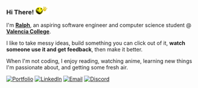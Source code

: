### **Hi There!** <img src="./assets/wave1_transparent.gif" alt="waving face emoji" width="36" />



I'm <a href="https://gridgxly.dev/" target="_blank" rel="noopener noreferrer"><b>Ralph</b></a>, an aspiring software engineer and computer science student @ <a href="https://www.linkedin.com/school/valencia-college/posts/?feedView=all" target="_blank" rel="noopener noreferrer"><b>Valencia College</b></a>.


I like to take messy ideas, build something you can click out of it, **watch someone use it and get feedback**, then make it better.


When I'm not coding, I enjoy reading, watching anime, learning new things I'm passionate about, and getting some fresh air.

<a href="https://gridgxly.dev/" target="_blank" rel="noopener noreferrer"><img alt="Portfolio" src="https://img.shields.io/badge/Portfolio-000000?style=for-the-badge" /></a>
<a href="https://www.linkedin.com/in/ralphnoel" target="_blank" rel="noopener noreferrer"><img alt="LinkedIn" src="https://img.shields.io/badge/LinkedIn-0E76A8?style=for-the-badge&logo=LinkedIn&logoColor=white" /></a>
<a href="mailto:noelralph2006@gmail.com" target="_blank" rel="noopener noreferrer"><img alt="Email" src="https://img.shields.io/badge/Email-555555?style=for-the-badge" /></a>
<a href="https://discord.com/users/742407274655645797" target="_blank" rel="noopener noreferrer"><img alt="Discord" src="https://img.shields.io/badge/Discord-5865F2?style=for-the-badge&logo=discord&logoColor=white" /></a>
